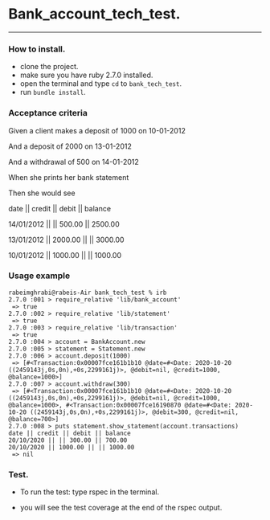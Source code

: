 
# Bank_account_tech_test.
------------
### How to install.
- clone the project.
- make sure you have ruby 2.7.0 installed.
- open the terminal and type `cd` to `bank_tech_test`.
- run `bundle install`.

### Acceptance criteria
Given a client makes a deposit of 1000 on 10-01-2012

And a deposit of 2000 on 13-01-2012

And a withdrawal of 500 on 14-01-2012

When she prints her bank statement

Then she would see

date || credit || debit || balance

14/01/2012 || || 500.00 || 2500.00

13/01/2012 || 2000.00 || || 3000.00

10/01/2012 || 1000.00 || || 1000.00

### Usage example
```
rabeimghrabi@rabeis-Air bank_tech_test % irb 
2.7.0 :001 > require_relative 'lib/bank_account'
 => true 
2.7.0 :002 > require_relative 'lib/statement'
 => true 
2.7.0 :003 > require_relative 'lib/transaction'
 => true 
2.7.0 :004 > account = BankAccount.new
2.7.0 :005 > statement = Statement.new  
2.7.0 :006 > account.deposit(1000)
 => [#<Transaction:0x00007fce161b1b10 @date=#<Date: 2020-10-20 ((2459143j,0s,0n),+0s,2299161j)>, @debit=nil, @credit=1000, @balance=1000>] 
2.7.0 :007 > account.withdraw(300)
 => [#<Transaction:0x00007fce161b1b10 @date=#<Date: 2020-10-20 ((2459143j,0s,0n),+0s,2299161j)>, @debit=nil, @credit=1000, @balance=1000>, #<Transaction:0x00007fce16190870 @date=#<Date: 2020-10-20 ((2459143j,0s,0n),+0s,2299161j)>, @debit=300, @credit=nil, @balance=700>] 
2.7.0 :008 > puts statement.show_statement(account.transactions)
date || credit || debit || balance
20/10/2020 || || 300.00 || 700.00
20/10/2020 || 1000.00 || || 1000.00
 => nil 
 ```


### Test.

- To run the test: type rspec in the terminal.

- you will see the test coverage at the end of the rspec output.
